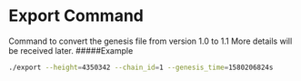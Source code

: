 # Export Command

Command to convert the genesis file from version 1.0 to 1.1
More details will be received later.
#####Example
```bash
./export --height=4350342 --chain_id=1 --genesis_time=1580206824s
```
